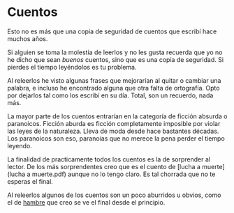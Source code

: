 # Cuentos

Esto no es más que una copia de seguridad de cuentos que escribí hace muchos
años. 

Si alguien se toma la molestia de leerlos y no les gusta recuerda que yo no he
dicho que sean *buenos* cuentos, sino que es una copia de seguridad. Si
pierdes el tiempo leyéndolos es tu problema.

Al releerlos he visto algunas frases que mejorarían al quitar o cambiar una
palabra, e incluso he encontrado alguna que otra falta de ortografía. 
Opto por dejarlos tal como los escribí en su día. Total, son un
recuerdo, nada más.

La mayor parte de los cuentos entrarían en la categoría de ficción absurda o
paranoicos. Ficción aburda es ficción completamente imposible por violar las
leyes de la naturaleza. Lleva de moda desde hace bastantes décadas. Los
paranoicos son eso, paranoias que no merece la pena perder el tiempo leyendo.

La finalidad de practicamente todos los cuentos es la de sorprender al lector.
De los más sorprendentes creo que es el cuento de [lucha a muerte](lucha a
muerte.pdf) aunque no lo tengo claro. Es tal chorrada que no te esperas el
final. 

Al releerlos algunos de los cuentos son un poco aburridos u obvios, como el de
[hambre](hambre.pdf) que creo se ve el final desde el principio.



